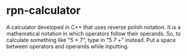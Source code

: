 # rpn-calculator

A calculator developed in C++ that uses reverse polish notation. It is a mathematical notation in which operators follow their operands. So, to calculate something like "5 + 7", type in "5 7 +" instead. Put a space between operators and operands while inputting.